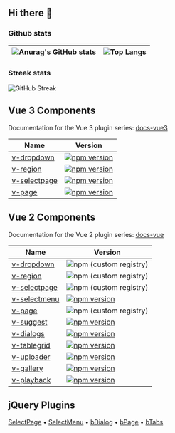 <!--
<h2 align="center">
Hi there 👋
</h2>
-->

## Hi there 👋

<!--

[![Terry Zeng's github stats](https://github-readme-stats.vercel.app/api?username=TerryZ&show_icons=true&show_owner=true)](https://github.com/anuraghazra/github-readme-stats)

**TerryZ/TerryZ** is a ✨ _special_ ✨ repository because its `README.md` (this file) appears on your GitHub profile.

Here are some ideas to get you started:

- 🔭 I’m currently working on ...
- 🌱 I’m currently learning ...
- 👯 I’m looking to collaborate on ...
- 🤔 I’m looking for help with ...
- 💬 Ask me about ...
- 📫 How to reach me: ...
- 😄 Pronouns: ...
- ⚡ Fun fact: ...
-->

### Github stats

| ![Anurag's GitHub stats](https://github-readme-stats.vercel.app/api?username=terryz&include_all_commits=true&show_icons=true&hide_border=true&bg_color=ffffff) | ![Top Langs](https://github-readme-stats.vercel.app/api/top-langs/?username=terryz&layout=compact&hide_border=true&bg_color=ffffff) |
| - | - |

### Streak stats

![GitHub Streak](https://github-readme-streak-stats.herokuapp.com?user=terryz&theme=catppuccin-latte&hide_border=true&date_format=%5BY.%5Dn.j&mode=weekly)

<!--
#### [v-page](https://github.com/TerryZ/v-page) [![npm version](https://img.shields.io/npm/v/v-page.svg)](https://www.npmjs.com/package/v-page)

A simple pagination bar, including length Menu, i18n support

### [v-dialogs](https://github.com/TerryZ/v-dialogs) [![npm version](https://img.shields.io/npm/v/v-dialogs.svg)](https://www.npmjs.com/package/v-dialogs)

A simple and powerful dialog, including Modal, Alert, Mask and Toast modes

### [v-tablegrid](https://github.com/TerryZ/v-tablegrid) [![npm version](https://img.shields.io/npm/v/v-tablegrid.svg)](https://www.npmjs.com/package/v-tablegrid)

A simpler to use and practical datatable

### [v-uploader](https://github.com/TerryZ/v-uploader) [![npm version](https://img.shields.io/npm/v/v-uploader.svg)](https://www.npmjs.com/package/v-uploader)

A Vue2 plugin to make files upload simple and easier, you can drag files or select file in dialog to upload

### [v-ztree](https://github.com/TerryZ/v-ztree) [![npm version](https://img.shields.io/npm/v/v-ztree.svg)](https://www.npmjs.com/package/v-ztree)

A simple tree for Vue2, support single or multiple(check) select tree, and support server side data

### [v-gallery](https://github.com/TerryZ/v-gallery) [![npm version](https://img.shields.io/npm/v/v-gallery.svg)](https://www.npmjs.com/package/v-gallery)

A Vue2 plugin make browsing images in gallery

### [v-region](https://github.com/TerryZ/v-region) [![npm version](https://img.shields.io/npm/v/v-region.svg)](https://www.npmjs.com/package/v-region)

A simple region selector, provide Chinese administrative division data

### [v-selectpage](https://github.com/TerryZ/v-selectpage) [![npm version](https://img.shields.io/npm/v/v-selectpage.svg)](https://www.npmjs.com/package/v-selectpage)

A powerful selector for Vue2, list or table view of pagination, use tags for multiple selection, i18n and server side resources supports

### [v-suggest](https://github.com/TerryZ/v-suggest) [![npm version](https://img.shields.io/npm/v/v-suggest.svg)](https://www.npmjs.com/package/v-suggest)

A Vue2 plugin for input suggestions by autocomplete

### [v-playback](https://github.com/TerryZ/v-playback) [![npm version](https://img.shields.io/npm/v/v-playback.svg)](https://www.npmjs.com/package/v-playback)

A Vue2 plugin to make video play easier

### [v-selectmenu](https://github.com/TerryZ/v-selectmenu) [![npm version](https://img.shields.io/npm/v/v-selectmenu.svg)](https://www.npmjs.com/package/v-selectmenu)

A simple, easier and highly customized menu solution
-->

## Vue 3 Components

Documentation for the Vue 3 plugin series: [docs-vue3](https://terryz.github.io/docs-vue3/)

| Name | Version |
| - | - |
| [v-dropdown](https://github.com/TerryZ/v-dropdown) | [![npm version](https://img.shields.io/npm/v/v-dropdown.svg)](https://www.npmjs.com/package/v-dropdown) |
| [v-region](https://github.com/TerryZ/v-region) | [![npm version](https://img.shields.io/npm/v/v-region.svg)](https://www.npmjs.com/package/v-region) |
| [v-selectpage](https://github.com/TerryZ/v-selectpage) | [![npm version](https://img.shields.io/npm/v/v-selectpage.svg)](https://www.npmjs.com/package/v-selectpage) |
| [v-page](https://github.com/TerryZ/v-page) | [![npm version](https://img.shields.io/npm/v/v-page.svg)](https://www.npmjs.com/package/v-page) |

## Vue 2 Components

Documentation for the Vue 2 plugin series: [docs-vue](https://terryz.github.io/docs-vue/)

| Name | Version |
| - | - |
| [v-dropdown](https://github.com/TerryZ/v-dropdown) | ![npm (custom registry)](https://img.shields.io/npm/v/v-dropdown/vue-2?label=npm) |
| [v-region](https://github.com/TerryZ/v-region) | ![npm (custom registry)](https://img.shields.io/npm/v/v-region/vue-2?label=npm) |
| [v-selectpage](https://github.com/TerryZ/v-selectpage) | ![npm (custom registry)](https://img.shields.io/npm/v/v-selectpage/vue-2?label=npm) |
| [v-selectmenu](https://github.com/TerryZ/v-selectmenu) | [![npm version](https://img.shields.io/npm/v/v-selectmenu.svg)](https://www.npmjs.com/package/v-selectmenu) |
| [v-page](https://github.com/TerryZ/v-page) | ![npm (custom registry)](https://img.shields.io/npm/v/v-page/vue-2?label=npm) |
| [v-suggest](https://github.com/TerryZ/v-suggest) | [![npm version](https://img.shields.io/npm/v/v-suggest.svg)](https://www.npmjs.com/package/v-suggest) |
| [v-dialogs](https://github.com/TerryZ/v-dialogs) | [![npm version](https://img.shields.io/npm/v/v-dialogs.svg)](https://www.npmjs.com/package/v-dialogs) |
| [v-tablegrid](https://github.com/TerryZ/v-tablegrid) | [![npm version](https://img.shields.io/npm/v/v-tablegrid.svg)](https://www.npmjs.com/package/v-tablegrid) |
| [v-uploader](https://github.com/TerryZ/v-uploader) | [![npm version](https://img.shields.io/npm/v/v-uploader.svg)](https://www.npmjs.com/package/v-uploader) |
| [v-gallery](https://github.com/TerryZ/v-gallery) | [![npm version](https://img.shields.io/npm/v/v-gallery.svg)](https://www.npmjs.com/package/v-gallery) |
| [v-playback](https://github.com/TerryZ/v-playback) | [![npm version](https://img.shields.io/npm/v/v-playback.svg)](https://www.npmjs.com/package/v-playback) |

## jQuery Plugins

[SelectPage](https://github.com/TerryZ/SelectPage) • [SelectMenu](https://github.com/TerryZ/SelectMenu) • [bDialog](https://github.com/TerryZ/bDialog) • [bPage](https://github.com/TerryZ/bPage) • [bTabs](https://github.com/TerryZ/bTabs)
